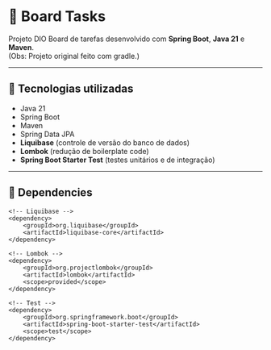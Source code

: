 # 📝 Board Tasks

Projeto DIO Board de tarefas desenvolvido com **Spring Boot**, **Java 21** e **Maven**.  
(Obs: Projeto original feito com gradle.)

---

## 🚀 Tecnologias utilizadas
- Java 21
- Spring Boot
- Maven
- Spring Data JPA
- **Liquibase** (controle de versão do banco de dados)
- **Lombok** (redução de boilerplate code)
- **Spring Boot Starter Test** (testes unitários e de integração)

---

## 🚀 Dependencies
```
<!-- Liquibase -->
<dependency>
    <groupId>org.liquibase</groupId>
    <artifactId>liquibase-core</artifactId>
</dependency>

<!-- Lombok -->
<dependency>
    <groupId>org.projectlombok</groupId>
    <artifactId>lombok</artifactId>
    <scope>provided</scope>
</dependency>

<!-- Test -->
<dependency>
    <groupId>org.springframework.boot</groupId>
    <artifactId>spring-boot-starter-test</artifactId>
    <scope>test</scope>
</dependency>
```


